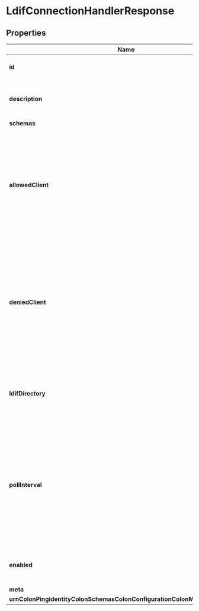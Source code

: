 

# LdifConnectionHandlerResponse


## Properties

| Name | Type | Description | Notes |
|------------ | ------------- | ------------- | -------------|
|**id** | **String** | Name of the Connection Handler |  |
|**description** | **String** | A description for this Connection Handler |  [optional] |
|**schemas** | **List&lt;EnumldifConnectionHandlerSchemaUrn&gt;** |  |  |
|**allowedClient** | **List&lt;String&gt;** | Specifies a set of address masks that determines the addresses of the clients that are allowed to establish connections to this connection handler. |  [optional] |
|**deniedClient** | **List&lt;String&gt;** | Specifies a set of address masks that determines the addresses of the clients that are not allowed to establish connections to this connection handler. |  [optional] |
|**ldifDirectory** | **String** | Specifies the path to the directory in which the LDIF files should be placed. |  |
|**pollInterval** | **String** | Specifies how frequently the LDIF connection handler should check the LDIF directory to determine whether a new LDIF file has been added. |  |
|**enabled** | **Boolean** | Indicates whether the Connection Handler is enabled. |  |
|**meta** | [**MetaMeta**](MetaMeta.md) |  |  [optional] |
|**urnColonPingidentityColonSchemasColonConfigurationColonMessagesColon20** | [**MetaUrnPingidentitySchemasConfigurationMessages20**](MetaUrnPingidentitySchemasConfigurationMessages20.md) |  |  [optional] |



